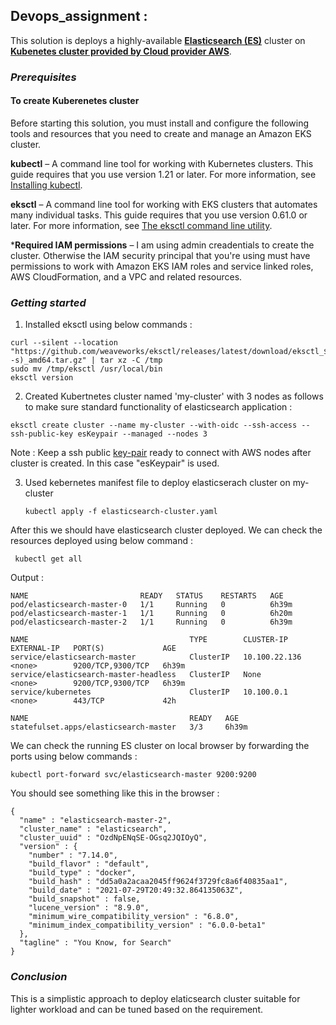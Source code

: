 ## Devops_assignment : 

This solution is deploys a highly-available [**Elasticsearch (ES)**](https://www.elastic.co/what-is/elasticsearch) cluster on [**Kubenetes cluster provided by Cloud provider AWS**](https://docs.aws.amazon.com/eks/latest/userguide/clusters.html).


### _Prerequisites_

#### To create Kuberenetes cluster 
Before starting this solution, you must install and configure the following tools and resources that you need to create and manage an Amazon EKS cluster.

**kubectl** – A command line tool for working with Kubernetes clusters. This guide requires that you use version 1.21 or later. For more information, see [Installing kubectl](https://docs.aws.amazon.com/eks/latest/userguide/install-kubectl.html).

**eksctl** – A command line tool for working with EKS clusters that automates many individual tasks. This guide requires that you use version 0.61.0 or later. For more information, see [The eksctl command line utility](https://docs.aws.amazon.com/eks/latest/userguide/eksctl.html).

***Required IAM permissions** – I am using admin creadentials to create the cluster. Otherwise the IAM security principal that you're using must have permissions to work with Amazon EKS IAM roles and service linked roles, AWS CloudFormation, and a VPC and related resources. 

### _Getting started_

1) Installed eksctl using below commands :

 ```
 curl --silent --location "https://github.com/weaveworks/eksctl/releases/latest/download/eksctl_$(uname -s)_amd64.tar.gz" | tar xz -C /tmp
 sudo mv /tmp/eksctl /usr/local/bin
 eksctl version
 ```

2) Created Kubertnetes cluster named 'my-cluster' with 3 nodes as follows to make sure standard functionality of elasticsearch application :

 `eksctl create cluster --name my-cluster --with-oidc --ssh-access --ssh-public-key esKeypair --managed --nodes 3`
 
 Note : Keep a ssh public [key-pair](https://docs.aws.amazon.com/AWSEC2/latest/UserGuide/ec2-key-pairs.html#prepare-key-pair) ready to connect with AWS nodes after cluster is created. In this case "esKeypair" is used.

3) Used kebernetes manifest file to deploy elasticserach cluster on my-cluster
  
   `kubectl apply -f elasticsearch-cluster.yaml`

After this we should have elasticsearch cluster deployed. We can check the resources deployed using below command :

` kubectl get all`

Output :

`````````````
NAME                         READY   STATUS    RESTARTS   AGE
pod/elasticsearch-master-0   1/1     Running   0          6h39m
pod/elasticsearch-master-1   1/1     Running   0          6h20m
pod/elasticsearch-master-2   1/1     Running   0          6h39m

NAME                                    TYPE        CLUSTER-IP      EXTERNAL-IP   PORT(S)             AGE
service/elasticsearch-master            ClusterIP   10.100.22.136   <none>        9200/TCP,9300/TCP   6h39m
service/elasticsearch-master-headless   ClusterIP   None            <none>        9200/TCP,9300/TCP   6h39m
service/kubernetes                      ClusterIP   10.100.0.1      <none>        443/TCP             42h

NAME                                    READY   AGE
statefulset.apps/elasticsearch-master   3/3     6h39m

`````````````

We can check the running ES cluster on local browser by forwarding the ports using below commands :

`kubectl port-forward svc/elasticsearch-master 9200:9200`

You should see something like this in the browser :

````````````````
{
  "name" : "elasticsearch-master-2",
  "cluster_name" : "elasticsearch",
  "cluster_uuid" : "OzdNpENqSE-OGsq2JQIOyQ",
  "version" : {
    "number" : "7.14.0",
    "build_flavor" : "default",
    "build_type" : "docker",
    "build_hash" : "dd5a0a2acaa2045ff9624f3729fc8a6f40835aa1",
    "build_date" : "2021-07-29T20:49:32.864135063Z",
    "build_snapshot" : false,
    "lucene_version" : "8.9.0",
    "minimum_wire_compatibility_version" : "6.8.0",
    "minimum_index_compatibility_version" : "6.0.0-beta1"
  },
  "tagline" : "You Know, for Search"
}
````````````````

### _Conclusion_ 

This is a simplistic approach to deploy elaticsearch cluster suitable for lighter workload and can be tuned based on the requirement.